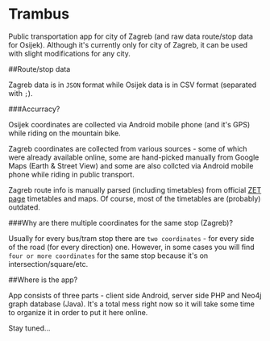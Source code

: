 Trambus
=======

Public transportation app for city of Zagreb (and raw data route/stop data for Osijek). Although it's currently only for city of Zagreb, it can be used with slight modifications for any city.

##Route/stop data

Zagreb data is in `JSON` format while Osijek data is in CSV format (separated with `;`).

###Accurracy?

Osijek coordinates are collected via Android mobile phone (and it's GPS) while riding on the mountain bike.

Zagreb coordinates are collected from various sources - some of which were already available online, some are hand-picked manually from Google Maps (Earth & Street View) and some are also collcted via Android mobile phone while riding in public transport.

Zagreb route info is manually parsed (including timetables) from official [ZET page](http://zet.hr/) timetables and maps. Of course, most of the timetables are (probably) outdated.

###Why are there multiple coordinates for the same stop (Zagreb)?

Usually for every bus/tram stop there are `two coordinates` - for every side of the road (for every direction) one. However, in some cases you will find `four or more coordinates` for the same stop because it's on intersection/square/etc.

##Where is the app?

App consists of three parts - client side Android, server side PHP and Neo4j graph database (Java).
It's a total mess right now so it will take some time to organize it in order to put it here online.

Stay tuned...

